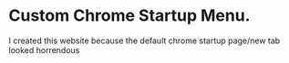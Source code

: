 # Custom Chrome Startup Menu.

I created this website because the default chrome startup page/new tab looked horrendous 
